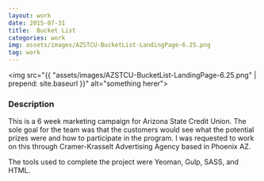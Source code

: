 ```yaml
---
layout: work
date: 2015-07-31
title:  Bucket List 
categories: work
img: assets/images/AZSTCU-BucketList-LandingPage-6.25.png
tag: work
---
```


<img src="{{ "assets/images/AZSTCU-BucketList-LandingPage-6.25.png" | prepend: site.baseurl }}" alt="something herer">





### Description

This is a 6 week marketing campaign  for Arizona State Credit Union. The sole goal for the team was that the customers would see what the potential prizes were and how to participate in the program. I was requested to work on this through Cramer-Krasselt Advertising Agency based in Phoenix AZ. 

The tools used to complete the project were Yeoman, Gulp, SASS, and HTML. 